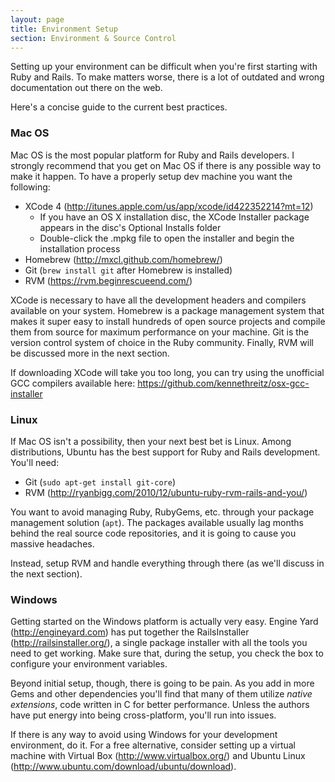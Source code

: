 ```yaml
---
layout: page
title: Environment Setup
section: Environment & Source Control
---
```


Setting up your environment can be difficult when you're first starting with Ruby and Rails. To make matters worse, there is a lot of outdated and wrong documentation out there on the web.

Here's a concise guide to the current best practices.

### Mac OS

Mac OS is the most popular platform for Ruby and Rails developers. I strongly recommend that you get on Mac OS if there is any possible way to make it happen. To have a properly setup dev machine you want the following:

* XCode 4 (<http://itunes.apple.com/us/app/xcode/id422352214?mt=12>)
    * If you have an OS X installation disc, the XCode Installer package appears in the disc's Optional Installs folder
    * Double-click the .mpkg file to open the installer and begin the installation process
* Homebrew (<http://mxcl.github.com/homebrew/>)
* Git (`brew install git` after Homebrew is installed)
* RVM (<https://rvm.beginrescueend.com/>)

XCode is necessary to have all the development headers and compilers available on your system. Homebrew is a package management system that makes it super easy to install hundreds of open source projects and compile them from source for maximum performance on your machine. Git is the version control system of choice in the Ruby community. Finally, RVM will be discussed more in the next section.

<div class="note">
<p>If downloading XCode will take you too long, you can try using the unofficial GCC compilers available here: <a href="https://github.com/kennethreitz/osx-gcc-installer">https://github.com/kennethreitz/osx-gcc-installer</a></p>
</div>

### Linux

If Mac OS isn't a possibility, then your next best bet is Linux. Among distributions, Ubuntu has the best support for Ruby and Rails development. You'll need:

* Git (`sudo apt-get install git-core`)
* RVM (<http://ryanbigg.com/2010/12/ubuntu-ruby-rvm-rails-and-you/>)

You want to avoid managing Ruby, RubyGems, etc. through your package management solution (`apt`). The packages available usually lag months behind the real source code repositories, and it is going to cause you massive headaches.

Instead, setup RVM and handle everything through there (as we'll discuss in the next section).

### Windows

Getting started on the Windows platform is actually very easy. Engine Yard (<http://engineyard.com>) has put together the RailsInstaller (<http://railsinstaller.org/>), a single package installer with all the tools you need to get working. Make sure that, during the setup, you check the box to configure your environment variables.

Beyond initial setup, though, there is going to be pain. As you add in more Gems and other dependencies you'll find that many of them utilize _native extensions_, code written in C for better performance. Unless the authors have put energy into being cross-platform, you'll run into issues.

If there is any way to avoid using Windows for your development environment, do it. For a free alternative, consider setting up a virtual machine with Virtual Box (<http://www.virtualbox.org/>) and Ubuntu Linux (<http://www.ubuntu.com/download/ubuntu/download>).